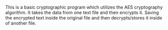 This is a basic cryptographic program which utilizes the AES cryptography algorithm. It takes the data from one text file and then encrypts it. Saving the encrypted text inside the original file and then decrypts/stores it inside of another file.
